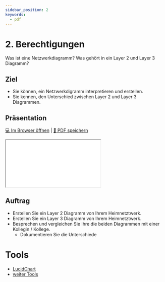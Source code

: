 ```yaml
---
sidebar_position: 2
keywords:
  - pdf
---
```


# 2. Berechtigungen

Was ist eine Netzwerkdiagramm?
Was gehört in ein Layer 2 und Layer 3 Diagramm?

## Ziel

* Sie können, ein Netzwerkdigramm interpretieren und erstellen.
* Sie kennen, den Unterschied zwischen Layer 2 und Layer 3 Diagrammen.

## Präsentation

[:computer: Im Browser öffnen](pathname:///slides/50_back2roots/02_berechtigungen) | [:floppy_disk: PDF speichern](pathname:///slides/50_back2roots/02_berechtigungen)

<iframe src="/bbzbl-modul-117/slides/50_back2roots/02_berechtigungen"></iframe>


## Auftrag

- Erstellen Sie ein Layer 2 Diagramm von Ihrem Heimnetztwerk.
- Erstellen Sie ein Layer 3 Diagramm von Ihrem Heimnetztwerk.
- Besprechen und vergleichen Sie Ihre die beiden Diagrammen mit einer Kollegin / Kollege.
  - Dokumentieren Sie die Unterschiede

# Tools
- [ LucidChart ](https://www.lucidchart.com/pages/de/was-ist-ein-netzwerkdiagramm)
- [ weiter Tools ](../03%20tools/02%20Tools)